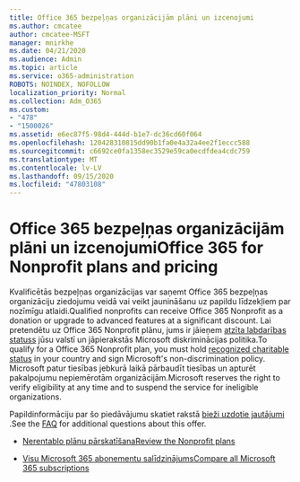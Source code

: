 ```yaml
---
title: Office 365 bezpeļņas organizācijām plāni un izcenojumi
ms.author: cmcatee
author: cmcatee-MSFT
manager: mnirkhe
ms.date: 04/21/2020
ms.audience: Admin
ms.topic: article
ms.service: o365-administration
ROBOTS: NOINDEX, NOFOLLOW
localization_priority: Normal
ms.collection: Adm_O365
ms.custom:
- "478"
- "1500026"
ms.assetid: e6ec87f5-98d4-444d-b1e7-dc36cd60f064
ms.openlocfilehash: 120428310815dd90b1fa0e4a32a4ee2f1eccc588
ms.sourcegitcommit: c6692ce0fa1358ec3529e59ca0ecdfdea4cdc759
ms.translationtype: MT
ms.contentlocale: lv-LV
ms.lasthandoff: 09/15/2020
ms.locfileid: "47803108"
---
```

# <a name="office-365-for-nonprofit-plans-and-pricing"></a><span data-ttu-id="7d0a0-102">Office 365 bezpeļņas organizācijām plāni un izcenojumi</span><span class="sxs-lookup"><span data-stu-id="7d0a0-102">Office 365 for Nonprofit plans and pricing</span></span>

<span data-ttu-id="7d0a0-103">Kvalificētās bezpeļņas organizācijas var saņemt Office 365 bezpeļņas organizāciju ziedojumu veidā vai veikt jaunināšanu uz papildu līdzekļiem par nozīmīgu atlaidi.</span><span class="sxs-lookup"><span data-stu-id="7d0a0-103">Qualified nonprofits can receive Office 365 Nonprofit as a donation or upgrade to advanced features at a significant discount.</span></span> <span data-ttu-id="7d0a0-104">Lai pretendētu uz Office 365 Nonprofit plānu, jums ir jāieņem [atzīta labdarības statuss](https://go.microsoft.com/fwlink/p/?LinkID=330253) jūsu valstī un jāpierakstās Microsoft diskriminācijas politika.</span><span class="sxs-lookup"><span data-stu-id="7d0a0-104">To qualify for a Office 365 Nonprofit plan, you must hold [recognized charitable status](https://go.microsoft.com/fwlink/p/?LinkID=330253) in your country and sign Microsoft's non-discrimination policy.</span></span> <span data-ttu-id="7d0a0-105">Microsoft patur tiesības jebkurā laikā pārbaudīt tiesības un apturēt pakalpojumu nepiemērotām organizācijām.</span><span class="sxs-lookup"><span data-stu-id="7d0a0-105">Microsoft reserves the right to verify eligibility at any time and to suspend the service for ineligible organizations.</span></span>
  
<span data-ttu-id="7d0a0-106">Papildinformāciju par šo piedāvājumu skatiet rakstā [bieži uzdotie jautājumi](https://products.office.com/nonprofit/office-365-nonprofit) .</span><span class="sxs-lookup"><span data-stu-id="7d0a0-106">See the [FAQ](https://products.office.com/nonprofit/office-365-nonprofit) for additional questions about this offer.</span></span>
  
- [<span data-ttu-id="7d0a0-107">Nerentablo plānu pārskatīšana</span><span class="sxs-lookup"><span data-stu-id="7d0a0-107">Review the Nonprofit plans</span></span>](https://products.office.com/nonprofit/office-365-nonprofit-plans-and-pricing?tab=1)

- [<span data-ttu-id="7d0a0-108">Visu Microsoft 365 abonementu salīdzinājums</span><span class="sxs-lookup"><span data-stu-id="7d0a0-108">Compare all Microsoft 365 subscriptions</span></span>](https://products.office.com/business/compare-more-office-365-for-business-plans)